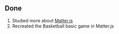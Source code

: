 ## Done
1. Studied more about [Matter.js](http://brm.io/matter-js/)
2. Recreated the Basketball basic game in Matter.js